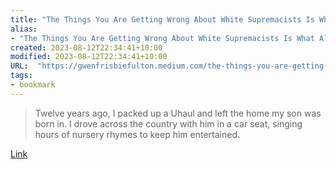 ```yaml
---
title: "The Things You Are Getting Wrong About White Supremacists Is What Allows Them To Grow"
alias:
- "The Things You Are Getting Wrong About White Supremacists Is What Allows Them To Grow"
created: 2023-08-12T22:34:41+10:00
modified: 2023-08-12T22:34:41+10:00
URL:  "https://gwenfrisbiefulton.medium.com/the-things-you-are-getting-wrong-about-white-supremacists-is-what-allows-them-to-grow-553fa1cf54c8"
tags:
- bookmark
---
```


> Twelve years ago, I packed up a Uhaul and left the home my son was born in. I drove across the country with him in a car seat, singing hours of nursery rhymes to keep him entertained.

[Link](https://gwenfrisbiefulton.medium.com/the-things-you-are-getting-wrong-about-white-supremacists-is-what-allows-them-to-grow-553fa1cf54c8)

